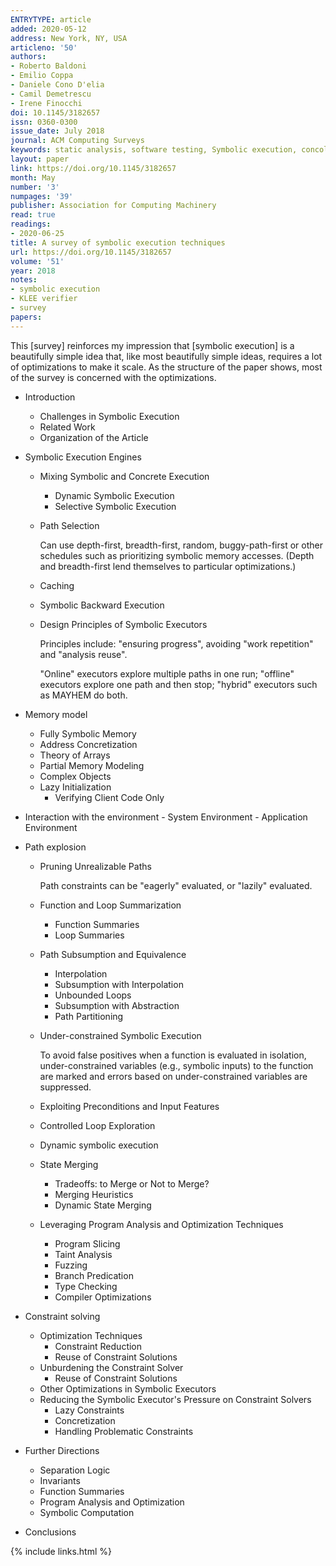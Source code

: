 ```yaml
---
ENTRYTYPE: article
added: 2020-05-12
address: New York, NY, USA
articleno: '50'
authors:
- Roberto Baldoni
- Emilio Coppa
- Daniele Cono D'elia
- Camil Demetrescu
- Irene Finocchi
doi: 10.1145/3182657
issn: 0360-0300
issue_date: July 2018
journal: ACM Computing Surveys
keywords: static analysis, software testing, Symbolic execution, concolic execution
layout: paper
link: https://doi.org/10.1145/3182657
month: May
number: '3'
numpages: '39'
publisher: Association for Computing Machinery
read: true
readings:
- 2020-06-25
title: A survey of symbolic execution techniques
url: https://doi.org/10.1145/3182657
volume: '51'
year: 2018
notes:
- symbolic execution
- KLEE verifier
- survey
papers:
---
```


This [survey] reinforces my impression that [symbolic execution] is
a beautifully simple idea that, like most beautifully simple ideas, requires
a lot of optimizations to make it scale.
As the structure of the paper shows, most of the survey is concerned with the optimizations.

- Introduction
    - Challenges in Symbolic Execution
    - Related Work
    - Organization of the Article
- Symbolic Execution Engines
    - Mixing Symbolic and Concrete Execution
        - Dynamic Symbolic Execution
        - Selective Symbolic Execution
    - Path Selection

      Can use depth-first, breadth-first, random, buggy-path-first
      or other schedules such as prioritizing symbolic memory accesses.
      (Depth and breadth-first lend themselves to particular optimizations.)

    - Caching
    - Symbolic Backward Execution
    - Design Principles of Symbolic Executors

      Principles include: "ensuring progress", avoiding "work repetition" and
      "analysis reuse".

      "Online" executors explore multiple paths in one run;
      "offline" executors explore one path and then stop;
      "hybrid" executors such as MAYHEM do both.

- Memory model
    - Fully Symbolic Memory
    - Address Concretization
    - Theory of Arrays
    - Partial Memory Modeling
    - Complex Objects
    - Lazy Initialization
        - Verifying Client Code Only
- Interaction with the environment
        - System Environment
        - Application Environment
- Path explosion
    - Pruning Unrealizable Paths

      Path constraints can be "eagerly" evaluated,
      or "lazily" evaluated.

    - Function and Loop Summarization
        - Function Summaries
        - Loop Summaries
    - Path Subsumption and Equivalence
        - Interpolation
        - Subsumption with Interpolation
        - Unbounded Loops
        - Subsumption with Abstraction
        - Path Partitioning
    - Under-constrained Symbolic Execution

      To avoid false positives when a function is evaluated in isolation,
      under-constrained variables (e.g., symbolic inputs) to the function are marked and
      errors based on under-constrained variables are suppressed.

    - Exploiting Preconditions and Input Features
    - Controlled Loop Exploration
    - Dynamic symbolic execution
    - State Merging
        - Tradeoffs: to Merge or Not to Merge?
        - Merging Heuristics
        - Dynamic State Merging
    - Leveraging Program Analysis and Optimization Techniques
        - Program Slicing
        - Taint Analysis
        - Fuzzing
        - Branch Predication
        - Type Checking
        - Compiler Optimizations
- Constraint solving
    - Optimization Techniques
        - Constraint Reduction
        - Reuse of Constraint Solutions
    - Unburdening the Constraint Solver
        - Reuse of Constraint Solutions
    - Other Optimizations in Symbolic Executors
    - Reducing the Symbolic Executor's Pressure on Constraint Solvers
        - Lazy Constraints
        - Concretization
        - Handling Problematic Constraints
- Further Directions
    - Separation Logic
    - Invariants
    - Function Summaries
    - Program Analysis and Optimization
    - Symbolic Computation
- Conclusions


{% include links.html %}
